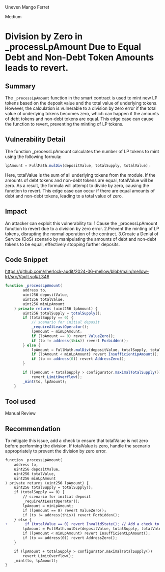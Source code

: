 Uneven Mango Ferret

Medium

# Division by Zero in _processLpAmount Due to Equal Debt and Non-Debt Token Amounts leads to revert.

## Summary
The `_processLpAmount` function in the smart contract is used to mint new LP tokens based on the deposit value and the total value of underlying tokens. However, the calculation is vulnerable to a division by zero error if the total value of underlying tokens becomes zero, which can happen if the amounts of debt tokens and non-debt tokens are equal. This edge case can cause the function to revert, preventing the minting of LP tokens.
## Vulnerability Detail
The function _processLpAmount calculates the number of LP tokens to mint using the following formula:
```javascript 
lpAmount = FullMath.mulDiv(depositValue, totalSupply, totalValue);
```
Here, totalValue is the sum of all underlying tokens from the module. If the amounts of debt tokens and non-debt tokens are equal, totalValue will be zero. As a result, the formula will attempt to divide by zero, causing the function to revert. This edge case can occur if there are equal amounts of debt and non-debt tokens, leading to a total value of zero.
## Impact
An attacker can exploit this vulnerability to:
1.Cause the _processLpAmount function to revert due to a division by zero error.
2.Prevent the minting of LP tokens, disrupting the normal operation of the contract.
3.Create a Denial of Service (DoS) scenario by manipulating the amounts of debt and non-debt tokens to be equal, effectively stopping further deposits.
## Code Snippet
https://github.com/sherlock-audit/2024-06-mellow/blob/main/mellow-lrt/src/Vault.sol#L346

```javascript 
function _processLpAmount(
        address to,
        uint256 depositValue,
        uint256 totalValue,
        uint256 minLpAmount
    ) private returns (uint256 lpAmount) {
        uint256 totalSupply = totalSupply();
        if (totalSupply == 0) {
            // scenario for initial deposit
            _requireAtLeastOperator();
            lpAmount = minLpAmount;
            if (lpAmount == 0) revert ValueZero();
            if (to != address(this)) revert Forbidden();
        } else {
            lpAmount = FullMath.mulDiv(depositValue, totalSupply, totalValue);
            if (lpAmount < minLpAmount) revert InsufficientLpAmount();
            if (to == address(0)) revert AddressZero();
        }

        if (lpAmount + totalSupply > configurator.maximalTotalSupply())
            revert LimitOverflow();
        _mint(to, lpAmount);
    }
```
## Tool used

Manual Review

## Recommendation
To mitigate this issue, add a check to ensure that totalValue is not zero before performing the division. If totalValue is zero, handle the scenario appropriately to prevent the division by zero error.
```diff
function _processLpAmount(
    address to,
    uint256 depositValue,
    uint256 totalValue,
    uint256 minLpAmount
) private returns (uint256 lpAmount) {
    uint256 totalSupply = totalSupply();
    if (totalSupply == 0) {
        // scenario for initial deposit
        _requireAtLeastOperator();
        lpAmount = minLpAmount;
        if (lpAmount == 0) revert ValueZero();
        if (to != address(this)) revert Forbidden();
    } else {
+        if (totalValue == 0) revert InvalidState(); // Add a check to prevent division by zero
        lpAmount = FullMath.mulDiv(depositValue, totalSupply, totalValue);
        if (lpAmount < minLpAmount) revert InsufficientLpAmount();
        if (to == address(0)) revert AddressZero();
    }

    if (lpAmount + totalSupply > configurator.maximalTotalSupply())
        revert LimitOverflow();
    _mint(to, lpAmount);
}
```
